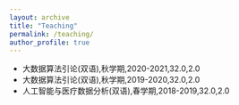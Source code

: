 ```yaml
---
layout: archive
title: "Teaching"
permalink: /teaching/
author_profile: true
---
```


* 大数据算法引论(双语),秋学期,2020-2021,32.0,2.0
* 大数据算法引论(双语),秋学期,2019-2020,32.0,2.0
* 人工智能与医疗数据分析(双语),春学期,2018-2019,32.0,2.0
